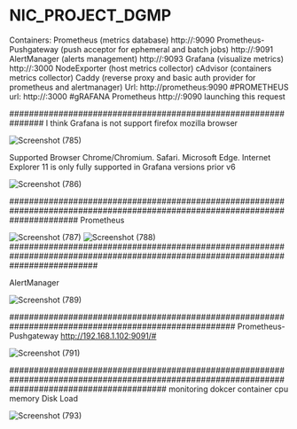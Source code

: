 # NIC_PROJECT_DGMP

Containers:
Prometheus (metrics database) http://<host-ip>:9090
Prometheus-Pushgateway (push acceptor for ephemeral and batch jobs) http://<host-ip>:9091
AlertManager (alerts management) http://<host-ip>:9093
Grafana (visualize metrics) http://<host-ip>:3000
NodeExporter (host metrics collector)
cAdvisor (containers metrics collector)
Caddy (reverse proxy and basic auth provider for prometheus and alertmanager)
Url: http://prometheus:9090 #PROMETHEUS
url: http://<host-ip>:3000  #gRAFANA
Prometheus http://<host-ip>:9090 launching this request
  
###############################################################
 I think Grafana is not support firefox mozilla browser 
  
![Screenshot (785)](https://user-images.githubusercontent.com/64592542/145153555-d57e5e76-72bd-4b68-9b1c-37bc4c0168aa.png)
  
Supported Browser 
Chrome/Chromium.
Safari.
Microsoft Edge.
Internet Explorer 11 is only fully supported in Grafana versions prior v6

![Screenshot (786)](https://user-images.githubusercontent.com/64592542/145153710-46b0db8e-833b-419c-91bd-f9effc7fd361.png)
  
  
 ##############################################################################################################################
  Prometheus
  
 
![Screenshot (787)](https://user-images.githubusercontent.com/64592542/145153980-14f0d3cc-2c3c-43fd-a0c7-3965f83a01e4.png)
![Screenshot (788)](https://user-images.githubusercontent.com/64592542/145154004-dc0e4c97-d9c0-434a-8776-816b0d6712dd.png)
  ##################################################################################################################################
  
AlertManager
  
  ![Screenshot (789)](https://user-images.githubusercontent.com/64592542/145154273-2ec3efbc-3a33-4256-9aec-4d12a00d33f3.png)
  
  ######################################################################################################
  Prometheus-Pushgateway
  http://192.168.1.102:9091/#
  
  
  ![Screenshot (791)](https://user-images.githubusercontent.com/64592542/145154577-64cd4e47-ab7f-4dd0-ba31-965c4ee64617.png)
  
  ################################################################################################################################################
  monitoring dokcer container cpu memory Disk Load
  
![Screenshot (793)](https://user-images.githubusercontent.com/64592542/145155380-04ee6a6f-b551-46fe-9771-db1d3a09cd92.png)


  
